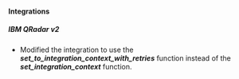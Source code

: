 
#### Integrations
##### IBM QRadar v2
- Modified the integration to use the ***set_to_integration_context_with_retries*** function instead of the ***set_integration_context*** function.
